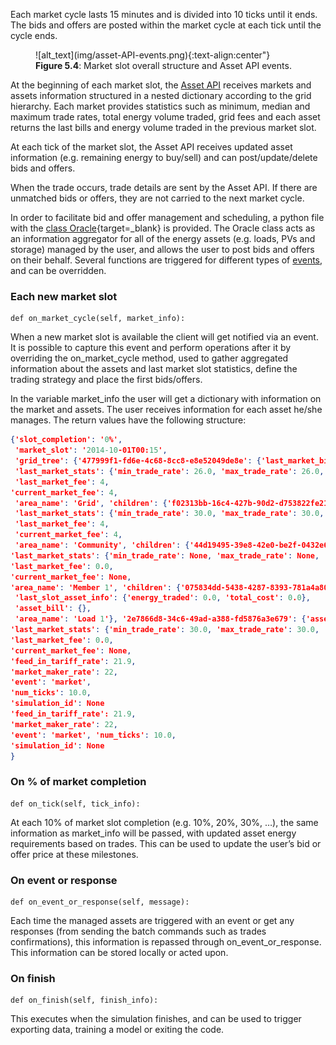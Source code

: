 Each market cycle lasts 15 minutes and is divided into 10 ticks until it ends. The bids and offers are posted within the market cycle at each tick until the cycle ends.

<figure markdown>
  ![alt_text](img/asset-API-events.png){:text-align:center"}
  <figcaption><b>Figure 5.4</b>: Market slot overall structure and Asset API events.
</figcaption>
</figure>

At the beginning of each market slot, the [Asset API](asset-api-template-script.md) receives markets and assets information structured in a nested dictionary according to the grid hierarchy. Each market provides statistics such as minimum, median and maximum trade rates, total energy volume traded, grid fees and each asset returns the last bills and energy volume traded in the previous market slot.

At each tick of the market slot, the Asset API receives updated asset information (e.g. remaining energy to buy/sell) and can post/update/delete bids and offers.

When the trade occurs, trade details are sent by the Asset API. If there are unmatched bids or offers, they are not carried to the next market cycle.

In order to facilitate bid and offer management and scheduling, a python file with the [class Oracle](https://github.com/gridsingularity/gsy-e-sdk/blob/master/gsy_e_sdk/setups/asset_api_template.py){target=_blank} is provided. The Oracle class acts as an information aggregator for all of the energy assets (e.g. loads, PVs and storage) managed by the user, and allows the user to post bids and offers on their behalf. Several functions are triggered for different types of [events](events.md), and can be overridden.


### Each new market slot
```
def on_market_cycle(self, market_info):
```

When a new market slot is available the client will get notified via an event. It is possible to capture this event and perform operations after it by overriding the on_market_cycle method, used to gather aggregated information about the assets and last market slot statistics, define the trading strategy and place the first bids/offers.

In the variable market_info the user will get a dictionary with information on the market and assets. The user receives information for each asset he/she manages. The return values have the following structure:


```json
{'slot_completion': '0%',
 'market_slot': '2014-10-01T00:15',
 'grid_tree': {'477999f1-fd6e-4c68-8cc8-e8e52049de8e': {'last_market_bill': {'accumulated_trades': {}, 'external_trades': {}},
 'last_market_stats': {'min_trade_rate': 26.0, 'max_trade_rate': 26.0, 'avg_trade_rate': 26.0, 'median_trade_rate': 26.0, 'total_traded_energy_kWh': 7.5239405},
 'last_market_fee': 4,
'current_market_fee': 4,
 'area_name': 'Grid', 'children': {'f02313bb-16c4-427b-90d2-d753822fe21c': {'last_market_bill': {'accumulated_trades': {}, 'external_trades': {}},
 'last_market_stats': {'min_trade_rate': 30.0, 'max_trade_rate': 30.0, 'avg_trade_rate': 30.0, 'median_trade_rate': 30.0, 'total_traded_energy_kWh': 7.5239405},
 'last_market_fee': 4,
 'current_market_fee': 4,
 'area_name': 'Community', 'children': {'44d19495-39e8-42e0-be2f-0432e644e5e5': {'last_market_bill': {'accumulated_trades': {}, 'external_trades': {}},
'last_market_stats': {'min_trade_rate': None, 'max_trade_rate': None, 'avg_trade_rate': None, 'median_trade_rate': None, 'total_traded_energy_kWh': None},
'last_market_fee': 0.0,
'current_market_fee': None,
'area_name': 'Member 1', 'children': {'075834dd-5438-4287-8393-781a4a8068f5': {'asset_info': {'energy_requirement_kWh': 0.06802025, 'energy_active_in_bids': 0.0, 'energy_traded': 0.0, 'total_cost': 0.0},
 'last_slot_asset_info': {'energy_traded': 0.0, 'total_cost': 0.0},
 'asset_bill': {},
 'area_name': 'Load 1'}, '2e7866d8-34c6-49ad-a388-fd5876a3e679': {'asset_info': {'available_energy_kWh': 0.0, 'energy_active_in_offers': 0, 'energy_traded': 0, 'total_cost': 0}, 'last_slot_asset_info': {'energy_traded': 0, 'total_cost': 0}, 'asset_bill': {}, 'area_name': 'PV 1'}, '22c495b2-4b2b-43ba-8c76-3eb956014975': {'asset_info': {'energy_to_sell': 0.0, 'energy_active_in_bids': 0, 'energy_to_buy': 1.36275, 'energy_active_in_offers': 0, 'free_storage': 10.0, 'used_storage': 0.0, 'energy_traded': 0.0, 'total_cost': 0.0}, 'last_slot_asset_info': {'energy_traded': 0.0, 'total_cost': 0.0}, 'asset_bill': {}, 'area_name': 'Storage 1'}}}, '5c0c05dd-2e23-4866-a113-e08797a2094e': {'last_market_bill': {'accumulated_trades': {}, 'external_trades': {}},
'last_market_stats': {'min_trade_rate': 30.0, 'max_trade_rate': 30.0, 'avg_trade_rate': 30.0, 'median_trade_rate': 30.0, 'total_traded_energy_kWh': 0.064779},
'last_market_fee': 0.0,
'current_market_fee': None,
'feed_in_tariff_rate': 21.9,
'market_maker_rate': 22,
'event': 'market',
'num_ticks': 10.0,
'simulation_id': None
'feed_in_tariff_rate': 21.9,
'market_maker_rate': 22,
'event': 'market', 'num_ticks': 10.0,
'simulation_id': None
}
```

### On % of market completion

```
def on_tick(self, tick_info):
```

At each 10% of market slot completion (e.g. 10%, 20%, 30%, …), the same information as market_info will be passed, with updated asset energy requirements based on trades. This can be used to update the user’s bid or offer price at these milestones.

### On event or response

```
def on_event_or_response(self, message):
```

Each time the managed assets are triggered with an event or get any responses (from sending the batch commands such as trades confirmations), this information is repassed through on_event_or_response. This information can be stored locally or acted upon.

### On finish

```
def on_finish(self, finish_info):
```

This executes when the simulation finishes, and can be used to trigger exporting data, training a model or exiting the code.
